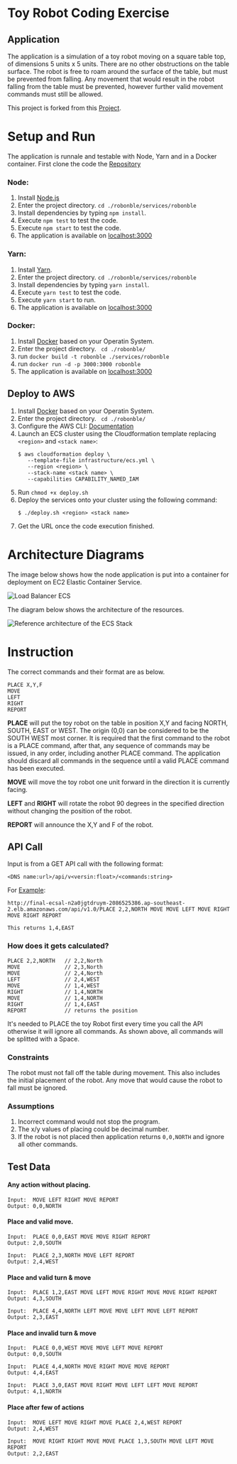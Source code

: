# Toy Robot Coding Exercise
## Application
The application is a simulation of a toy robot moving on a square table top, of dimensions 5 units x 5 units. There are no other obstructions on the table surface. The robot is free to roam around the surface of the table, but must be prevented from falling. Any movement that would result in the robot falling from the table must be prevented, however further valid movement commands must still be allowed.

This project is forked from this [Project](https://github.com/cowardcalf/robot-move-on-table.git).

# Setup and Run
The application is runnale and testable with Node, Yarn and in a Docker container. First clone the code the [Repository](https://github.com/sinahub/robonble.git)

### Node:
1. Install [Node.js](https://nodejs.org/en/)
1. Enter the project directory. `cd ./robonble/services/robonble`
1. Install dependencies by typing `npm install`.
1. Execute `npm test` to test the code.
1. Execute `npm start` to test the code.
1. The application is available on [localhost:3000](http://localhost:3000)


### Yarn:
1. Install [Yarn](https://yarnpkg.com/en/docs/install).
1. Enter the project directory. `cd ./robonble/services/robonble`
1. Install dependencies by typing `yarn install`.
1. Execute `yarn test` to test the code.
1. Execute `yarn start` to run.
1. The application is available on [localhost:3000](http://localhost:3000)


### Docker:
1. Install [Docker](https://docs.docker.com/get-docker/) based on your Operatin System.
1. Enter the project directory. ` cd ./robonble/`
1. run `docker build -t robonble ./services/robonble`
1. run `docker run -d -p 3000:3000 robonble`
1. The application is available on [localhost:3000](http://localhost:3000)
	

## Deploy to AWS

1. Install [Docker](https://docs.docker.com/get-docker/) based on your Operatin System.
1. Enter the project directory. ` cd ./robonble/`
1. Configure the AWS CLI: [Documentation](https://docs.aws.amazon.com/cli/latest/userguide/cli-chap-configure.html#cli-quick-configuration)
1. Launch an ECS cluster using the Cloudformation template replacing `<region>` and `<stack name>`:
   ```
   $ aws cloudformation deploy \
      --template-file infrastructure/ecs.yml \
      --region <region> \
      --stack-name <stack name> \
      --capabilities CAPABILITY_NAMED_IAM
   ```
1. Run `chmod +x deploy.sh`
1. Deploy the services onto your cluster using the following command: 
   ```
   $ ./deploy.sh <region> <stack name>
   ```
1. Get the URL once the code execution finished. 


# Architecture Diagrams

The image below shows how the node application is put into a container for deployment on EC2 Elastic Container Service.

![Load Balancer ECS](./services/robonble/public/images/loadBalancer-containers.png)

The diagram below shows the architecture of the resources.

![Reference architecture of the ECS Stack](./services/robonble/public/images/template1-designer.png)



# Instruction
The correct commands and their format are as below.
```
PLACE X,Y,F 
MOVE  
LEFT  
RIGHT  
REPORT  
```

**PLACE** will put the toy robot on the table in position X,Y and facing NORTH, SOUTH, EAST or WEST. The origin (0,0) can be considered to be the SOUTH WEST most corner. It is required that the first command to the robot is a PLACE command, after that, any sequence of commands may be issued, in any order, including another PLACE command. The application should discard all commands in the sequence until a valid PLACE command has been executed.

**MOVE** will move the toy robot one unit forward in the direction it is currently facing.

**LEFT** and **RIGHT** will rotate the robot 90 degrees in the specified direction without changing the position of the robot.

**REPORT** will announce the X,Y and F of the robot.

## API Call
Input is from a GET API call with the following format:

```
<DNS name:url>/api/v<versin:float>/<commands:string>
```
For [Example](http://final-ecsal-n2a0jgtdruym-2086525386.ap-southeast-2.elb.amazonaws.com/api/v1.0/PLACE%202,2,NORTH%20MOVE%20MOVE%20LEFT%20MOVE%20RIGHT%20MOVE%20RIGHT%20REPORT):
```
http://final-ecsal-n2a0jgtdruym-2086525386.ap-southeast-2.elb.amazonaws.com/api/v1.0/PLACE 2,2,NORTH MOVE MOVE LEFT MOVE RIGHT MOVE RIGHT REPORT
```

```
This returns 1,4,EAST
```
### How does it gets calculated?
```
PLACE 2,2,NORTH   // 2,2,North
MOVE              // 2,3,North
MOVE              // 2,4,North
LEFT              // 2,4,WEST
MOVE              // 1,4,WEST
RIGHT             // 1,4,NORTH
MOVE              // 1,4,NORTH
RIGHT             // 1,4,EAST
REPORT            // returns the position
```

 

It's needed to PLACE the toy Robot first every time you call the API otherwise it will ignore all commands. As shown above, all commands will be splitted with a Space. 

### Constraints  
The robot must not fall off the table during movement. This also includes the initial placement of the robot. Any move that would cause the robot to fall must be ignored.

### Assumptions
1. Incorrect command would not stop the program.
1. The x/y values of placing could be decimal number.
1. If the robot is not placed then application returns `0,0,NORTH` and ignore all other commands.

## Test Data
#### Any action without placing.
```
Input:  MOVE LEFT RIGHT MOVE REPORT
Output: 0,0,NORTH
```
#### Place and valid move.
```
Input:  PLACE 0,0,EAST MOVE MOVE RIGHT REPORT
Output: 2,0,SOUTH

Input:  PLACE 2,3,NORTH MOVE LEFT REPORT
Output: 2,4,WEST
```
#### Place and valid turn & move
```
Input:  PLACE 1,2,EAST MOVE LEFT MOVE RIGHT MOVE MOVE RIGHT REPORT
Output: 4,3,SOUTH

Input:  PLACE 4,4,NORTH LEFT MOVE MOVE LEFT MOVE LEFT REPORT
Output: 2,3,EAST
```
#### Place and invalid turn & move
```
Input:  PLACE 0,0,WEST MOVE MOVE LEFT MOVE REPORT
Output: 0,0,SOUTH

Input:  PLACE 4,4,NORTH MOVE RIGHT MOVE MOVE REPORT
Output: 4,4,EAST

Input:  PLACE 3,0,EAST MOVE RIGHT MOVE LEFT LEFT MOVE REPORT
Output: 4,1,NORTH
```
#### Place after few of actions
```
Input:  MOVE LEFT MOVE RIGHT MOVE PLACE 2,4,WEST REPORT
Output: 2,4,WEST

Input:  MOVE RIGHT RIGHT MOVE MOVE PLACE 1,3,SOUTH MOVE LEFT MOVE REPORT
Output: 2,2,EAST
```
